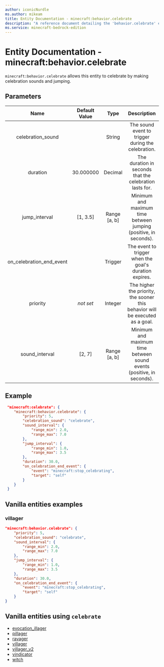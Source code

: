 ```yaml
---
author: iconicNurdle
ms.author: mikeam
title: Entity Documentation - minecraft:behavior.celebrate
description: "A reference document detailing the 'behavior.celebrate' entity goal"
ms.service: minecraft-bedrock-edition
---
```


# Entity Documentation - minecraft:behavior.celebrate

`minecraft:behavior.celebrate` allows this entity to celebrate by making celebration sounds and jumping.

## Parameters

| Name| Default Value | Type | Description |
|:-----------:|:-----------:|:-----------:|:-----------:|
| celebration_sound| | String | The sound event to trigger during the celebration. |
| duration| 30.000000 | Decimal | The duration in seconds that the celebration lasts for. |
| jump_interval| [1, 3.5] | Range [a, b]| Minimum and maximum time between jumping (positive, in seconds). |
| on_celebration_end_event| | Trigger | The event to trigger when the goal's duration expires. |
| priority|*not set*|Integer|The higher the priority, the sooner this behavior will be executed as a goal.|
| sound_interval| [2, 7] | Range [a, b] | Minimum and maximum time between sound events (positive, in seconds). |

## Example

```json
 "minecraft:celebrate": {
    "minecraft:behavior.celebrate": {
        "priority": 5,
        "celebration_sound": "celebrate",
        "sound_interval": {
            "range_min": 2.0,
            "range_max": 7.0
        },
        "jump_interval": {
            "range_min": 1.0,
            "range_max": 3.5
        },
        "duration": 30.0,
        "on_celebration_end_event": {
            "event": "minecraft:stop_celebrating",
            "target": "self"
        }
    }
 }
```

## Vanilla entities examples

### villager

```json
"minecraft:behavior.celebrate": {
    "priority": 5,
    "celebration_sound": "celebrate",
    "sound_interval": {
        "range_min": 2.0,
        "range_max": 7.0
    },
    "jump_interval": {
        "range_min": 1.0,
        "range_max": 3.5
    },
    "duration": 30.0,
    "on_celebration_end_event": {
        "event": "minecraft:stop_celebrating",
        "target": "self"
    }
}
```

## Vanilla entities using `celebrate`

- [evocation_illager](../../../../Source/VanillaBehaviorPack_Snippets/entities/evocation_illager.md)
- [pillager](../../../../Source/VanillaBehaviorPack_Snippets/entities/pillager.md)
- [ravager](../../../../Source/VanillaBehaviorPack_Snippets/entities/ravager.md)
- [villager](../../../../Source/VanillaBehaviorPack_Snippets/entities/villager.md)
- [villager_v2](../../../../Source/VanillaBehaviorPack_Snippets/entities/villager_v2.md)
- [vindicator](../../../../Source/VanillaBehaviorPack_Snippets/entities/vindicator.md)
- [witch](../../../../Source/VanillaBehaviorPack_Snippets/entities/witch.md)
